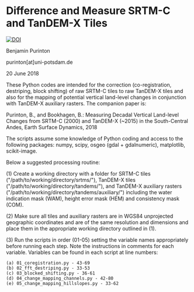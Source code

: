 # Difference and Measure SRTM-C and TanDEM-X Tiles

[![DOI](https://zenodo.org/badge/139818255.svg)](https://zenodo.org/badge/latestdoi/139818255)

Benjamin Purinton

purinton[at]uni-potsdam.de

20 June 2018

These Python codes are intended for the correction (co-registration, destriping, block shifting) of raw SRTM-C tiles to raw TanDEM-X tiles and also for the mapping of potential vertical land-level changes in conjunction with TanDEM-X auxiliary rasters. The companion paper is:

Purinton, B., and Bookhagen, B.: Measuring Decadal Vertical Land-level Changes from SRTM-C (2000) and TanDEM-X (~2015) in the South-Central Andes, Earth Surface Dynamics, 2018

The scripts assume some knowledge of Python coding and access to the following packages: numpy, scipy, osgeo (gdal + gdalnumeric), matplotlib, scikit-image.


Below a suggested processing routine:


(1) Create a working directory with a folder for SRTM-C tiles ("/path/to/working/directory/srtms/"), TanDEM-X tiles ("/path/to/working/directory/tandems/"), and TanDEM-X auxiliary rasters ("/path/to/working/directory/tandems/auxiliary/") including the water indication mask (WAM), height error mask (HEM) and consistency mask (COM).

(2) Make sure all tiles and auxiliary rasters are in WGS84 unprojected geographic coordinates and are of the same resolution and dimensions and place them in the appropriate working directory outlined in (1).

(3) Run the scripts in order (01-05) setting the variable names appropriately before running each step. Note the instructions in comments for each variable. Variables can be found in each script at line numbers:

	(a) 01_coregistration.py - 43-69
	(b) 02_fft_destriping.py - 33-53
	(c) 03_blocked_shifting.py - 36-61
	(d) 04_change_mapping_channels.py - 42-80
	(e) 05_change_mapping_hillslopes.py - 33-62
